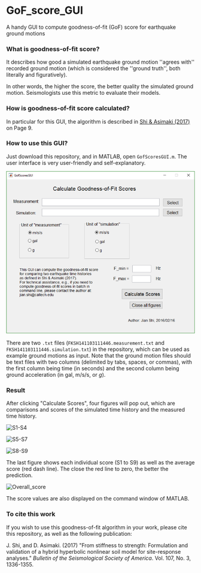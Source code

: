 # GoF_score_GUI
A handy GUI to compute goodness-of-fit (GoF) score for earthquake ground motions

### What is goodness-of-fit score?
It describes how good a simulated earthquake ground motion ''agrees with'' recorded ground motion (which is considered the ''ground truth'', both literally and figuratively).

In other words, the higher the score, the better quality the simulated ground motion. Seismologists use this metric to evaluate their models.

### How is goodness-of-fit score calculated?
In particular for this GUI, the algorithm is described in [Shi & Asimaki (2017)](http://resolver.caltech.edu/CaltechAUTHORS:20170404-150827374) on Page 9.

### How to use this GUI?
Just download this repository, and in MATLAB, open `GofScoresGUI.m`. The user interface is very user-friendly and self-explanatory.

![GUI](./screenshots/GUI.png)

There are two `.txt` files (`FKSH141103111446.measurement.txt` and `FKSH141103111446.simulation.txt`) in the repository, which can be used as example ground motions as input. Note that the ground motion files should be text files with two columns (delimited by tabs, spaces, or commas), with the first column being time (in seconds) and the second column being ground acceleration (in gal, m/s/s, or _g_).

### Result

After clicking "Calculate Scores", four figures will pop out, which are comparisons and scores of the simulated time history and the measured time history.

![S1-S4](C:\Users\Jian\Documents\GitHub\Goodness-of-fit_scores\screenshots\S1-S4.png)

![S5-S7](C:\Users\Jian\Documents\GitHub\Goodness-of-fit_scores\screenshots\S5-S7.png)

![S8-S9](C:\Users\Jian\Documents\GitHub\Goodness-of-fit_scores\screenshots\S8-S9.png)

The last figure shows each individual score (S1 to S9) as well as the average score (red dash line). The close the red line to zero, the better the prediction.

![Overall_score](C:\Users\Jian\Documents\GitHub\Goodness-of-fit_scores\screenshots\Overall_score.png)

The score values are also displayed on the command window of MATLAB.

### To cite this work

If you wish to use this goodness-of-fit algorithm in your work, please cite this repository, as well as the following publication:

J. Shi, and D. Asimaki. (2017) "From stiffness to strength: Formulation and validation of a hybrid hyperbolic nonlinear soil model for site-response analyses." *Bulletin of the Seismological Society of America*. Vol. 107, No. 3, 1336-1355.

